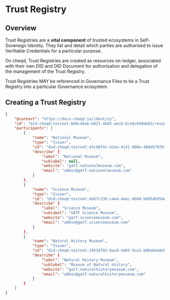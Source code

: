 # Trust Registry

## Overview

Trust Registries are a **vital component** of trusted ecosystems in Self-Sovereign Identity. They list and detail which parties are authorised to issue Verifiable Credentials for a particular purpose.&#x20;

On cheqd, Trust Registries are created as resources on-ledger, associated with their own DID and DID Document for authorisation and delegation of the management of the Trust Registry.&#x20;

Trust Registries MAY be referenced in Governance Files to tie a Trust Registry into a particular Governance ecosystem.&#x20;

## Creating a Trust Registry

```json
{
    "@context": "https://docs.cheqd.io/identity", 
    "id": "did:cheqd:testnet:b68c46ab-b821-4b03-aecb-6ce6c659de83/resources/ea9d4ac2-5d85-4240-801d-699be065c71c",
    "participants": [
        {
            "name": "National Museum",
            "type": "Issuer",
            "id": "did:cheqd:testnet:43cb8f4c-41ea-4141-800e-48dd5707b7bb",
            "describe" {
                "label": "National Museum",
                "sublabel": null,
                "website": "gatf.nationalmuseum.com",
                "email": "admin@gatf.nationalmuseum.com"
            }
        },
        {
            "name": "Science Museum",
            "type": "Issuer",
            "id": "did:cheqd:testnet:eb67c238-c4e4-4abc-8b00-b095db954d3a",
            "describe" {
                "label": "Science Museum",
                "sublabel": "GATF Science Museum",
                "website": "gatf.sciencemuseum.com",
                "email": "admin@gatf.sciencemuseum.com"
            }
        },
        {
            "name": "Natural History Museum",
            "type": "Issuer",
            "id": "did:cheqd:testnet:1953df92-8ac8-4403-9ce1-b00a64e845a9",
            "describe" {
                "label": "Natural History Museum",
                "sublabel": "Museum of Natural History",
                "website": "gatf.naturalhistorymuseum.com",
                "email": "admin@gatf.naturalhistorymuseum.com" 
            }
        }
    ]
}       
        
```

